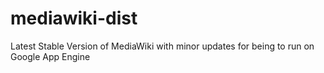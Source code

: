 # mediawiki-dist
Latest Stable Version of MediaWiki with  minor updates for being to run on Google App Engine
